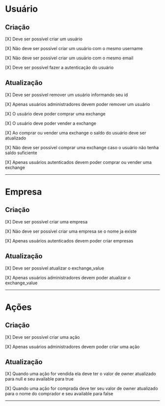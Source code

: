 # Usuário

## Criação

[X] Deve ser possível criar um usuário

[X] Não deve ser possível criar um usuário com o mesmo username

[X] Não deve ser possível criar um usuário com o mesmo email

[X] Deve ser possível fazer a autenticação do usuário

## Atualização

[X] Deve ser possível remover um usuário informando seu id

[X] Apenas usuários administradores devem poder remover um usuário

[X] O usuário deve poder comprar uma exchange

[X] O usuário deve poder vender a exchange

[X] Ao comprar ou vender uma exchange o saldo do usuário deve ser atualizado

[X] Não deve ser possível comprar uma exchange caso o usuário não tenha saldo suficiente

[X] Apenas usuários autenticados devem poder comprar ou vender uma exchange

---

# Empresa

## Criação

[X] Deve ser possível criar uma empresa

[X] Não deve ser possível criar uma empresa se o nome ja existe

[X] Apenas usuários autenticados devem poder criar empresas

## Atualização

[X] Deve ser possível atualizar o exchange_value

[X] Apenas usuários administradores devem poder atualizar o exchange_value

---

# Ações

## Criação

[X] Deve ser possível criar uma ação

[X] Apenas usuários administradores devem poder criar uma ação

## Atualização

[X] Quando uma ação for vendida ela deve ter o valor de owner atualizado para null e seu available para true

[X] Quando uma ação for comprada deve ter seu valor de owner atualizado para o nome do comprador e seu available para false

---